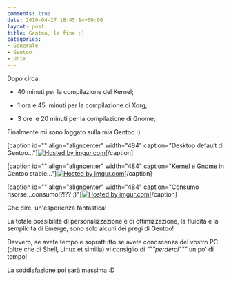 ```yaml
---
comments: true
date: 2010-04-27 18:45:14+00:00
layout: post
title: Gentoo, la fine :)
categories:
- Generale
- Gentoo
- Unix
---
```


Dopo circa:



	
  * 40 minuti per la compilazione del Kernel;

	
  * 1 ora e 45  minuti per la compilazione di Xorg;

	
  * 3 ore  e 20 minuti per la compilazione di Gnome;


Finalmente mi sono loggato sulla mia Gentoo :)

[caption id="" align="aligncenter" width="484" caption="Desktop default di Gentoo..."][![Hosted by imgur.com](http://imgur.com/cHf3fl.jpg)](http://imgur.com/cHf3fl.jpg)[/caption]

[caption id="" align="aligncenter" width="484" caption="Kernel e Gnome in Gentoo stable..."][![Hosted by imgur.com](http://imgur.com/bPlo9l.jpg)](http://imgur.com/bPlo9l.jpg)[/caption]

[caption id="" align="aligncenter" width="484" caption="Consumo risorse...consumo!?!?? :)"][![Hosted by imgur.com](http://imgur.com/BXOTBl.jpg)](http://imgur.com/BXOTBl.jpg)[/caption]

Che dire, un'esperienza fantastica!

La totale possibilità di personalizzazione e di ottimizzazione, la fluidità e la semplicità di Emerge, sono solo alcuni dei pregi di Gentoo!

Davvero, se avete tempo e soprattutto se avete conoscenza del vostro PC (oltre che di Shell, Linux et similia) vi consiglio di _"""perderci"""_ un po' di tempo!

La soddisfazione poi sarà massima :D
